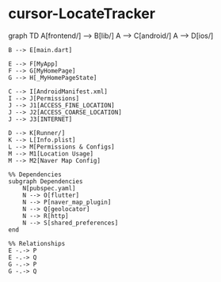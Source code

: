 # cursor-LocateTracker

graph TD
    A[frontend/] --> B[lib/]
    A --> C[android/]
    A --> D[ios/]
    
    B --> E[main.dart]
    
    E --> F[MyApp]
    F --> G[MyHomePage]
    G --> H[_MyHomePageState]
    
    C --> I[AndroidManifest.xml]
    I --> J[Permissions]
    J --> J1[ACCESS_FINE_LOCATION]
    J --> J2[ACCESS_COARSE_LOCATION]
    J --> J3[INTERNET]
    
    D --> K[Runner/]
    K --> L[Info.plist]
    L --> M[Permissions & Configs]
    M --> M1[Location Usage]
    M --> M2[Naver Map Config]
    
    %% Dependencies
    subgraph Dependencies
        N[pubspec.yaml]
        N --> O[flutter]
        N --> P[naver_map_plugin]
        N --> Q[geolocator]
        N --> R[http]
        N --> S[shared_preferences]
    end
    
    %% Relationships
    E -.-> P
    E -.-> Q
    G -.-> P
    G -.-> Q
